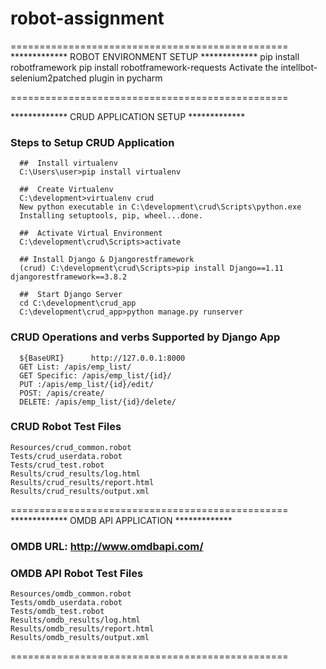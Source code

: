 
# robot-assignment

================================================
************* ROBOT ENVIRONMENT SETUP ************* 
  pip install robotframework
  pip install robotframework-requests
  Activate the intellbot-selenium2patched plugin in pycharm

================================================

************* CRUD APPLICATION SETUP ************* 
### Steps to Setup CRUD Application

      ##  Install virtualenv
      C:\Users\user>pip install virtualenv
      
      ##  Create Virtualenv
      C:\development>virtualenv crud
      New python executable in C:\development\crud\Scripts\python.exe
      Installing setuptools, pip, wheel...done.

      ##  Activate Virtual Environment
      C:\development\crud\Scripts>activate

      ## Install Django & Djangorestframework
      (crud) C:\development\crud\Scripts>pip install Django==1.11 djangorestframework==3.8.2

      ##  Start Django Server
      cd C:\development\crud_app
      C:\development\crud_app>python manage.py runserver


### CRUD Operations and verbs Supported by Django App
      ${BaseURI}      http://127.0.0.1:8000
      GET List: /apis/emp_list/
      GET Specific: /apis/emp_list/{id}/
      PUT :/apis/emp_list/{id}/edit/
      POST: /apis/create/
      DELETE: /apis/emp_list/{id}/delete/


### CRUD Robot Test Files
    Resources/crud_common.robot
    Tests/crud_userdata.robot
    Tests/crud_test.robot
    Results/crud_results/log.html
    Results/crud_results/report.html
    Results/crud_results/output.xml
    
     
================================================ 
************* OMDB API APPLICATION *************
### OMDB URL: http://www.omdbapi.com/
### OMDB API Robot Test Files
    Resources/omdb_common.robot
    Tests/omdb_userdata.robot
    Tests/omdb_test.robot
    Results/omdb_results/log.html
    Results/omdb_results/report.html
    Results/omdb_results/output.xml
================================================
